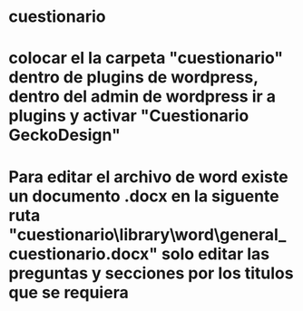# cuestionario
# colocar el la carpeta "cuestionario" dentro de plugins de wordpress, dentro del admin de wordpress ir a plugins y activar "Cuestionario GeckoDesign"
# Para editar el archivo de word existe un documento .docx en la siguente ruta "cuestionario\library\word\general_cuestionario.docx" solo editar las preguntas y secciones por los titulos que se requiera
